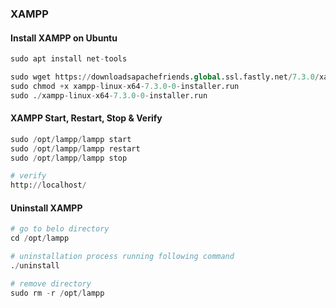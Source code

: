 ### XAMPP

#### Install XAMPP on Ubuntu
```python
sudo apt install net-tools

sudo wget https://downloadsapachefriends.global.ssl.fastly.net/7.3.0/xampp-linux-x64-7.3.0-0-installer.run
sudo chmod +x xampp-linux-x64-7.3.0-0-installer.run
sudo ./xampp-linux-x64-7.3.0-0-installer.run
```

#### XAMPP Start, Restart, Stop & Verify
```python
sudo /opt/lampp/lampp start
sudo /opt/lampp/lampp restart
sudo /opt/lampp/lampp stop

# verify
http://localhost/
```

#### Uninstall XAMPP
```python
# go to belo directory
cd /opt/lampp

# uninstallation process running following command
./uninstall

# remove directory
sudo rm -r /opt/lampp
```

